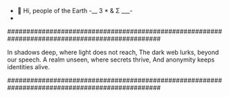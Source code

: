 - 👋 Hi, people of the Earth
  -__ 3 * & Σ ___-
-
################################################################################################

In shadows deep, where light does not reach, The dark web lurks, beyond our speech.
A realm unseen, where secrets thrive,
And anonymity keeps identities alive.

################################################################################################
<!---
whynot404/whynot404 is a ✨ special ✨ repository because its `README.md` (this file) appears on your GitHub profile.
You can click the Preview link to take a look at your changes.
--->
